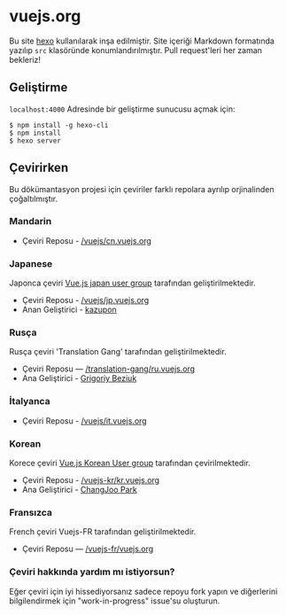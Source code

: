 # vuejs.org

Bu site [hexo](http://hexo.io/) kullanılarak inşa edilmiştir. Site içeriği Markdown formatında yazılıp `src` klasöründe konumlandırılmıştır. Pull request'leri her zaman bekleriz!

## Geliştirme

`localhost:4000` Adresinde bir geliştirme sunucusu açmak için:

```
$ npm install -g hexo-cli
$ npm install
$ hexo server
```

## Çevirirken

Bu dökümantasyon projesi için çeviriler farklı repolara ayrılıp orjinalinden çoğaltılmıştır.

### Mandarin

* Çeviri Reposu - [/vuejs/cn.vuejs.org](https://github.com/vuejs/cn.vuejs.org)

### Japanese

Japonca çeviri [Vue.js japan user group](https://github.com/vuejs-jp) tarafından geliştirilmektedir.

* Çeviri Reposu - [/vuejs/jp.vuejs.org](https://github.com/vuejs/jp.vuejs.org)
* Anan Geliştirici - [kazupon](https://github.com/kazupon)

### Rusça

Rusça çeviri 'Translation Gang' tarafından geliştirilmektedir.

* Çeviri Reposu — [/translation-gang/ru.vuejs.org](https://github.com/translation-gang/ru.vuejs.org)
* Ana Geliştirici - [Grigoriy Beziuk](https://gbezyuk.github.io)

### İtalyanca

* Çeviri Reposu - [/vuejs/it.vuejs.org](https://github.com/vuejs/it.vuejs.org)

### Korean

Korece çeviri [Vue.js Korean User group](https://github.com/vuejs-kr) tarafından çevirilmektedir.

* Çeviri Reposu - [/vuejs-kr/kr.vuejs.org](https://github.com/vuejs-kr/kr.vuejs.org)
* Ana Geliştirici - [ChangJoo Park](https://github.com/ChangJoo-Park)

### Fransızca

French çeviri Vuejs-FR tarafından geliştirilmektedir.

* Çeviri Reposu — [/vuejs-fr/vuejs.org](https://github.com/vuejs-fr/vuejs.org)

### Çeviri hakkında yardım mı istiyorsun?

Eğer çeviri için iyi hissediyorsanız sadece repoyu fork yapın ve diğerlerini bilgilendirmek için "work-in-progress" issue'su oluşturun.